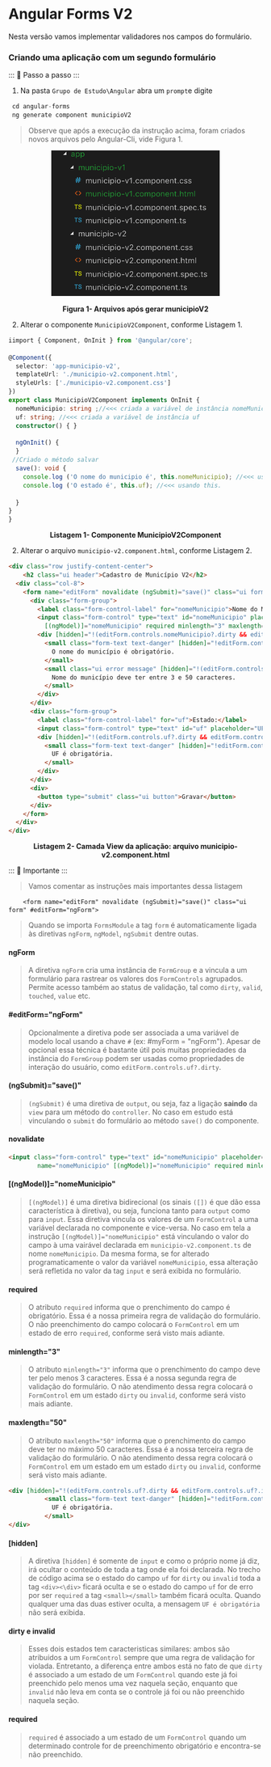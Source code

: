 # Angular Forms V2

Nesta versão vamos implementar validadores nos campos do formulário.

### Criando uma aplicação com um segundo formulário

::: :walking: Passo a passo :::  

1. Na pasta `Grupo de Estudo\Angular` abra um `prompt`e digite


```java
 cd angular-forms
 ng generate component municipioV2 
```

> Observe que após a execução da instrução acima, foram criados novos arquivos pelo Angular-Cli, vide Figura 1.

<p align="center">
  <img src="imagens/ComponentesGeradosV2.png" alt="Arquivos após gerar municipioV2">
</p>
<p align="center">
   <strong>Figura 1- Arquivos após gerar municipioV2</strong> 
</p>

2. Alterar o componente  `MunicipioV2Component`, conforme Listagem 1.

```typescript
iimport { Component, OnInit } from '@angular/core';

@Component({
  selector: 'app-municipio-v2',
  templateUrl: './municipio-v2.component.html',
  styleUrls: ['./municipio-v2.component.css']
})
export class MunicipioV2Component implements OnInit {
  nomeMunicipio: string ;//<<< criada a variável de instância nomeMunicipio
  uf: string; //<<< criada a variável de instância uf
  constructor() { }

  ngOnInit() {
  }
 //Criado o método salvar
  save(): void {
    console.log ('O nome do municipio é', this.nomeMunicipio); //<<< usando this.
    console.log ('O estado é', this.uf); //<<< usando this.

  }
}
}
````

<p align="center">
   <strong>Listagem 1- Componente MunicipioV2Component</strong> 
</p>

2. Alterar o arquivo  `municipio-v2.component.html`, conforme Listagem 2.

```html
<div class="row justify-content-center">
    <h2 class="ui header">Cadastro de Município V2</h2>
  <div class="col-8">
    <form name="editForm" novalidate (ngSubmit)="save()" class="ui form" #editForm="ngForm">
      <div class="form-group">
        <label class="form-control-label" for="nomeMunicipio">Nome do Município:</label>
        <input class="form-control" type="text" id="nomeMunicipio" placeholder="Nome do Municipio" name="nomeMunicipio"
          [(ngModel)]="nomeMunicipio" required minlength="3" maxlength="50">
        <div [hidden]="!(editForm.controls.nomeMunicipio?.dirty && editForm.controls.nomeMunicipio?.invalid)">
          <small class="form-text text-danger" [hidden]="!editForm.controls.nomeMunicipio?.errors?.required">
            O nome do município é obrigatório.
          </small>
          <small class="ui error message" [hidden]="!(editForm.controls.nomeMunicipio?.dirty && editForm.controls.nomeMunicipio?.invalid)">
            Nome do município deve ter entre 3 e 50 caracteres.
          </small>
        </div>
      </div>
      <div class="form-group">
        <label class="form-control-label" for="uf">Estado:</label>
        <input class="form-control" type="text" id="uf" placeholder="UF" name="uf" [(ngModel)]="uf" required>
        <div [hidden]="!(editForm.controls.uf?.dirty && editForm.controls.uf?.invalid)">
          <small class="form-text text-danger" [hidden]="!editForm.controls.uf?.errors?.required">
            UF é obrigatória.
          </small>
        </div>
      </div>
      <div>
        <button type="submit" class="ui button">Gravar</button>
      </div>
    </form>
  </div>
</div>

```
<p align="center">
   <strong>Listagem 2- Camada View da aplicação: arquivo municipio-v2.component.html</strong> 
</p>

::: :pushpin: Importante :::

> Vamos comentar as instruções mais importantes dessa listagem

```
    <form name="editForm" novalidate (ngSubmit)="save()" class="ui form" #editForm="ngForm">

```

> Quando se importa `FormsModule` a tag `form` é automaticamente ligada às diretivas `ngForm`, `ngModel`, `ngSubmit` dentre outas. 

#### ngForm
> A diretiva `ngForm` cria uma instância de `FormGroup` e a vincula a um formulário para rastrear os valores dos `FormControls` agrupados. Permite acesso também ao status de validação, tal como `dirty`, `valid`, `touched`, `value` etc.

#### #editForm="ngForm"
> Opcionalmente a diretiva pode ser associada a uma variável de modelo local usando a chave `#` (ex: #myForm = "ngForm"). Apesar de opcional essa técnica é bastante útil pois muitas propriedades da instância do `FormGroup`  podem ser usadas como propriedades de interação do usuário, como `editForm.controls.uf?.dirty`.

#### (ngSubmit)="save()"
> `(ngSubmit)` é uma diretiva de `output`, ou seja, faz  a ligação **saindo** da `view` para um método do `controller`. No caso em estudo está vinculando o  `submit` do formulário ao método `save()` do componente. 

#### novalidate

```html
<input class="form-control" type="text" id="nomeMunicipio" placeholder="Nome do Municipio" 
        name="nomeMunicipio" [(ngModel)]="nomeMunicipio" required minlength="3" maxlength="50">
```
#### [(ngModel)]="nomeMunicipio"
> `[(ngModel)]` é uma diretiva bidirecional (os sinais `([])` é que dão essa característica à diretiva), ou seja, funciona tanto para `output` como para `input`. Essa diretiva
vincula os valores de um `FormControl` a uma variável declarada no componente e vice-versa. No caso em tela a instrução `[(ngModel)]="nomeMunicipio"` está vinculando o valor do campo à uma vairável declarada em `municipio-v2.component.ts` de nome `nomeMunicipio`. Da mesma forma, se for alterado programaticamente o valor da variável `nomeMunicipio`, essa alteração será refletida no valor da tag `input` e será exibida no formulário.

#### required 
> O atributo `required`  informa que o prenchimento do campo é obrigatório. Essa é a nossa primeira regra de validação do formulário. O não preenchimento do campo colocará o `FormControl` em um estado de erro `required`, conforme será visto mais adiante.

#### minlength="3" 
> O atributo `minlength="3"`  informa que o prenchimento do campo deve ter pelo menos 3 caracteres. Essa é a nossa segunda regra de validação do formulário. O não atendimento dessa regra colocará o `FormControl`  em um estado `dirty` ou `invalid`, conforme será visto mais adiante.

#### maxlength="50"
> O atributo `maxlength="50"`  informa que o prenchimento do campo deve ter no máximo 50 caracteres. Essa é a nossa terceira regra de validação do formulário. O não atendimento dessa regra colocará o `FormControl` em um estado  em um estado `dirty` ou `invalid`, conforme será visto mais adiante.


```html
<div [hidden]="!(editForm.controls.uf?.dirty && editForm.controls.uf?.invalid)">
          <small class="form-text text-danger" [hidden]="!editForm.controls.uf?.errors?.required">
            UF é obrigatória.
          </small>
</div>
```
#### [hidden]
> A diretiva `[hidden]` é somente de `input` e como o próprio nome já diz, irá ocultar o conteúdo de toda a tag onde ela foi declarada. No trecho de código acima  se o estado do campo `uf` for `dirty` ou `invalid` toda a tag `<div><\div>` ficará oculta e se o estado do campo `uf` for de erro por ser `required` a tag `<small></small>` também ficará oculta. Quando qualquer uma das duas estiver oculta, a mensagem `UF é obrigatória` não será exibida.

#### dirty e invalid
> Esses dois estados tem caracteristicas similares: ambos são atribuidos a um `FormControl` sempre que uma regra de validação for violada. Entretanto, a diferença entre ambos está no fato de que `dirty` é associado a um estado de um `FormControl` quando este já foi preenchido pelo menos uma vez naquela seção, enquanto que `invalid` não leva em conta se o controle já foi ou não preenchido naquela seção.

#### required
> `required` é associado a um estado de um `FormControl` quando um determinado controle for de preenchimento obrigatório e encontra-se não preenchido.

